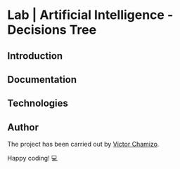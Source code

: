 # Lab | Artificial Intelligence - Decisions Tree

## Introduction

## Documentation

## Technologies

## Author
The project has been carried out by [Victor Chamizo](https://github.com/vctorChamizo).

Happy coding! 💻
